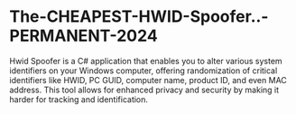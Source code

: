 # The-CHEAPEST-HWID-Spoofer..-PERMANENT-2024
Hwid Spoofer is a C# application that enables you to alter various system identifiers on your Windows computer, offering randomization of critical identifiers like HWID, PC GUID, computer name, product ID, and even MAC address. This tool allows for enhanced privacy and security by making it harder for tracking and identification.
